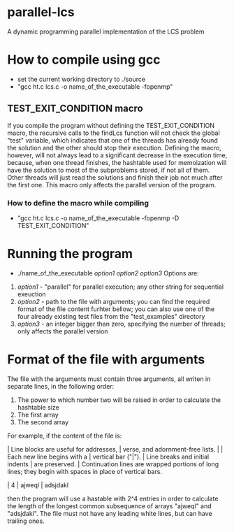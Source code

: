 # parallel-lcs
A dynamic programming parallel implementation of the LCS problem

# How to compile using gcc
- set the current working directory to ./source
- "gcc ht.c lcs.c -o name_of_the_executable -fopenmp"

## TEST_EXIT_CONDITION macro
If you compile the program without defining the TEST_EXIT_CONDITION macro, the recursive calls to the findLcs function will not check the global "test" variable, which indicates that one of the threads has already found the solution and the other should stop their execution. Defining the macro, however, will not always lead to a significant decrease in the execution time, because, when one thread finishes, the hashtable used for memoization will have the solution to most of the subproblems stored, if not all of them. Other threads will just read the solutions and finish their job not much after the first one. This macro only affects the parallel version of the program.

### How to define the macro while compiling
- "gcc ht.c lcs.c -o name_of_the_executable -fopenmp -D TEST_EXIT_CONDITION"

# Running the program
- ./name_of_the_executable _option1_ _option2_ _option3_
Options are:
1. _option1_ - "parallel" for parallel execution; any other string for sequential exeuction
2. _option2_ - path to the file with arguments; you can find the required format of the file content furhter bellow; you can also use one of the four already existing test files from the "test_examples" directory
3. _option3_ - an integer bigger than zero, specifying the number of threads; only affects the parallel version

# Format of the file with arguments
The file with the arguments must contain three arguments, all writen in separate lines, in the following order:
1. The power to which number two will be raised in order to calculate the hashtable size
2. The first array
3. The second array

For example, if the content of the file is:

| Line blocks are useful for addresses,
| verse, and adornment-free lists.
|
| Each new line begins with a
| vertical bar ("|").
|     Line breaks and initial indents
|     are preserved.
| Continuation lines are wrapped
  portions of long lines; they begin
  with spaces in place of vertical bars.

| 4
| ajweql
| adsjdakl

then the program will use a hastable with 2^4 entries in order to calculate the length of the longest common subsequence of arrays "ajweql" and "adsjdakl". The file must not have any leading white lines, but can have trailing ones.
